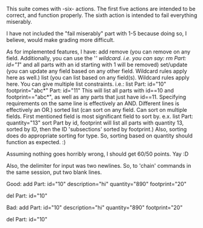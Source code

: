 This suite comes with -six- actions.
The first five actions are intended to be correct, and function properly.
The sixth action is intended to fail everything miserably.

I have not included the "fail miserably" part with 1-5 because doing so, I believe, would make grading more difficult. 

As for implemented features, I have:
    add
    remove (you can remove on any field. Additionally, you can use the '*' wildcard. i.e. you can say:
            rm
            Part: id="1*"
        and all parts with an id starting with 1 will be removed)
    set/update (you can update any field based on any other field. Wildcard rules apply here as well.)
    list (you can list based on any field(s). Wildcard rules apply here. You can give multiple list constraints. i.e.:
            list
            Part: id="10" footprint="abc*"
            Part: id="11"
        This will list all parts with id==10 and footprint=="abc*", as well as any parts that just have id==11.
        Specifying requirements on the same line is effectively an AND. Different lines is effectively an OR.)
    sorted list (can sort on any field. Can sort on multiple fields. First mentioned field is most significant field to sort by. e.x.
            list
            Part: quantity="13"
            sort Part by id, footprint
        will list all parts with quantity 13, sorted by ID, then the ID 'subsections' sorted by footprint.)
    Also, sorting does do appropriate sorting for type. So, sorting based on quantity should function as expected. :)

Assuming nothing goes horribly wrong, I should get 60/50 points. Yay :D

Also, the delimiter for input was two newlines. So, to 'chain' commands in the same session, put two blank lines.

Good:
add
Part: id="10" description="hi" quantity="890" footprint="20"


del
Part: id="10"






Bad:
add
Part: id="10" description="hi" quantity="890" footprint="20"

del
Part: id="10"
